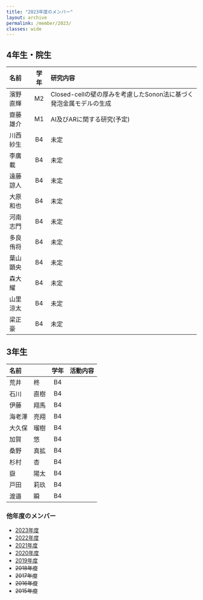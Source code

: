 ```yaml
---
title: "2023年度のメンバー"
layout: archive
permalink: /member/2023/
classes: wide
---
```


## 4年生・院生

| 名前     | 学年  | 研究内容                                                           |
| :------- | :---: | :----------------------------------------------------------------- |
| 濱野直輝 |  M2   | Closed-cellの壁の厚みを考慮したSonon法に基づく発泡金属モデルの生成 |
| 齋藤雄介 |  M1   | AI及びARに関する研究(予定)                                         |
| 川西紗生 |  B4   | 未定                                                               |
| 李廣載   |  B4   | 未定                                                               |
| 遠藤諒人 |  B4   | 未定                                                               |
| 大原和也 |  B4   | 未定                                                               |
| 河南志門 |  B4   | 未定                                                               |
| 多良侑将 |  B4   | 未定                                                               |
| 葉山顕央 |  B4   | 未定                                                               |
| 森大耀   |  B4   | 未定                                                               |
| 山里涼太 |  B4   | 未定                                                               |
| 梁正豪   |  B4   | 未定                                                               |

## 3年生

| 名前         | 学年  | 活動内容 |
| :----------- | :---: | :------- |
| 荒井　　柊   |  B4   |          |
| 石川　　直樹 |  B4   |          |
| 伊藤　　翔馬 |  B4   |          |
| 海老澤　亮翔 |  B4   |          |
| 大久保　瑠樹 |  B4   |          |
| 加賀　　悠   |  B4   |          |
| 桑野　　真拡 |  B4   |          |
| 杉村　　杏   |  B4   |          |
| 嶽　　　陽太 |  B4   |          |
| 戸田　　莉玖 |  B4   |          |
| 渡邉　　瞬   |  B4   |          |

### 他年度のメンバー
- [2023年度](/member/2023/)
- [2022年度](/member/2022/)
- [2021年度](/member/2021/)
- [2020年度](/member/2020/)
- [2019年度](/member/2019/)
- ~~2018年度~~
- ~~2017年度~~
- ~~2016年度~~
- ~~2015年度~~